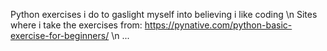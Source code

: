 Python exercises i do to gaslight myself into believing i like coding
\n
Sites where i take the exercises from:
  https://pynative.com/python-basic-exercise-for-beginners/ \n
  ...
